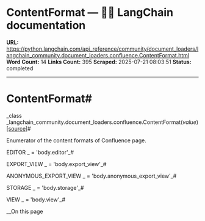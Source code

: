 # ContentFormat — 🦜🔗 LangChain  documentation

**URL:** https://python.langchain.com/api_reference/community/document_loaders/langchain_community.document_loaders.confluence.ContentFormat.html
**Word Count:** 14
**Links Count:** 395
**Scraped:** 2025-07-21 08:03:51
**Status:** completed

---

# ContentFormat\#

_class _langchain\_community.document\_loaders.confluence.ContentFormat\(_value_\)[\[source\]](https://python.langchain.com/api_reference/_modules/langchain_community/document_loaders/confluence.html#ContentFormat)\#     

Enumerator of the content formats of Confluence page.

EDITOR _ = 'body.editor'_\#     

EXPORT\_VIEW _ = 'body.export\_view'_\#     

ANONYMOUS\_EXPORT\_VIEW _ = 'body.anonymous\_export\_view'_\#     

STORAGE _ = 'body.storage'_\#     

VIEW _ = 'body.view'_\#     

__On this page